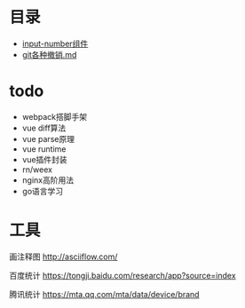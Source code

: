 # 目录

- [input-number组件](https://github.com/imaxue/progress/tree/master/liao/input-number%E7%BB%84%E4%BB%B6)
- [git各种撤销.md](https://github.com/imaxue/progress/blob/master/liao/git%E5%90%84%E7%A7%8D%E6%92%A4%E9%94%80.md)



# todo

- webpack搭脚手架
- vue diff算法
- vue parse原理
- vue runtime
- vue插件封装
- rn/weex
- nginx高阶用法
- go语言学习

#  工具
画注释图
http://asciiflow.com/

百度统计
https://tongji.baidu.com/research/app?source=index

腾讯统计
https://mta.qq.com/mta/data/device/brand
